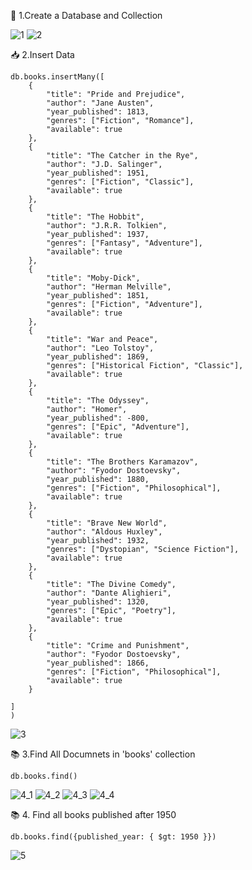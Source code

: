 
🧱 1.Create a Database and Collection

![1](https://github.com/user-attachments/assets/3d668255-ac15-4fa7-b05d-174e968fe892)
![2](https://github.com/user-attachments/assets/fb496e8d-f177-43e8-96f1-44d96de04681)



📥 2.Insert Data
~~~
db.books.insertMany([
    {
        "title": "Pride and Prejudice",
        "author": "Jane Austen",
        "year_published": 1813,
        "genres": ["Fiction", "Romance"],
        "available": true
    },
    {
        "title": "The Catcher in the Rye",
        "author": "J.D. Salinger",
        "year_published": 1951,
        "genres": ["Fiction", "Classic"],
        "available": true
    },
    {
        "title": "The Hobbit",
        "author": "J.R.R. Tolkien",
        "year_published": 1937,
        "genres": ["Fantasy", "Adventure"],
        "available": true
    },
    {
        "title": "Moby-Dick",
        "author": "Herman Melville",
        "year_published": 1851,
        "genres": ["Fiction", "Adventure"],
        "available": true
    },
    {
        "title": "War and Peace",
        "author": "Leo Tolstoy",
        "year_published": 1869,
        "genres": ["Historical Fiction", "Classic"],
        "available": true
    },
    {
        "title": "The Odyssey",
        "author": "Homer",
        "year_published": -800,
        "genres": ["Epic", "Adventure"],
        "available": true
    },
    {
        "title": "The Brothers Karamazov",
        "author": "Fyodor Dostoevsky",
        "year_published": 1880,
        "genres": ["Fiction", "Philosophical"],
        "available": true
    },
    {
        "title": "Brave New World",
        "author": "Aldous Huxley",
        "year_published": 1932,
        "genres": ["Dystopian", "Science Fiction"],
        "available": true
    },
    {
        "title": "The Divine Comedy",
        "author": "Dante Alighieri",
        "year_published": 1320,
        "genres": ["Epic", "Poetry"],
        "available": true
    },
    {
        "title": "Crime and Punishment",
        "author": "Fyodor Dostoevsky",
        "year_published": 1866,
        "genres": ["Fiction", "Philosophical"],
        "available": true
    }

]
)
~~~
![3](https://github.com/user-attachments/assets/d61de766-f344-44ff-b121-ef1228bc5b54)

📚 3.Find All Documnets in 'books' collection

~~~
db.books.find()
~~~

![4_1](https://github.com/user-attachments/assets/29f9612a-aea2-48b9-9ff1-192e82292e4a)
![4_2](https://github.com/user-attachments/assets/0be427f7-aea7-43ee-947d-17cbe2f3dfb6)
![4_3](https://github.com/user-attachments/assets/05a0c95f-047a-4c41-a85d-edb59447498d)
![4_4](https://github.com/user-attachments/assets/c62e15b3-3e39-45c4-98ab-22ab6afa695e)

📚 4. Find all books published after 1950

~~~
db.books.find({published_year: { $gt: 1950 }})
~~~

![5](https://github.com/user-attachments/assets/55f3cdd5-f66c-42c3-b9e5-4741446d836f)



